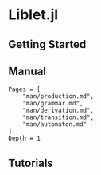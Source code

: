 # Liblet.jl

## Getting Started

## Manual

```@contents
Pages = [
    "man/production.md",
    "man/grammar.md",
    "man/derivation.md",
    "man/transition.md",
    "man/automaton.md"
]
Depth = 1
```

## Tutorials